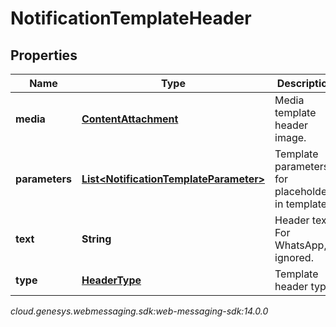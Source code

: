 # NotificationTemplateHeader


## Properties

| Name | Type | Description | Notes |
| ------------ | ------------- | ------------- | ------------- |
| **media** | [**ContentAttachment**](ContentAttachment) | Media template header image. |  [optional] |
| **parameters** | [**List&lt;NotificationTemplateParameter&gt;**](NotificationTemplateParameter) | Template parameters for placeholders in template. |  [optional] |
| **text** | **String** | Header text. For WhatsApp, ignored. |  [optional] |
| **type** | [**HeaderType**](HeaderType) | Template header type. |  |




_cloud.genesys.webmessaging.sdk:web-messaging-sdk:14.0.0_
